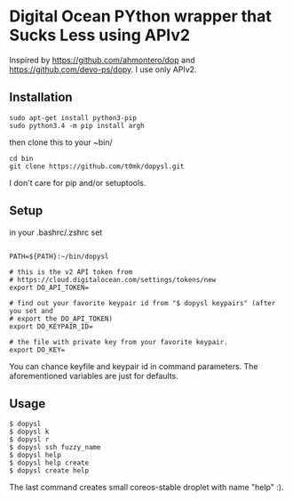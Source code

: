 # Digital Ocean PYthon wrapper that Sucks Less using APIv2

Inspired by https://github.com/ahmontero/dop and https://github.com/devo-ps/dopy. I use only APIv2.

## Installation

```
sudo apt-get install python3-pip
sudo python3.4 -m pip install argh
```

then clone this to your ~bin/

```
cd bin
git clone https://github.com/t0mk/dopysl.git
```

I don't care for pip and/or setuptools.

## Setup

in your .bashrc/.zshrc set

```

PATH=${PATH}:~/bin/dopysl

# this is the v2 API token from 
# https://cloud.digitalocean.com/settings/tokens/new
export DO_API_TOKEN=

# find out your favorite keypair id from "$ dopysl keypairs" (after you set and
# export the DO_API_TOKEN)
export DO_KEYPAIR_ID=

# the file with private key from your favorite keypair.
export DO_KEY=
```
You can chance keyfile and keypair id in command parameters. The aforementioned variables are just for defaults.


## Usage

```
$ dopysl
$ dopysl k
$ dopysl r
$ dopysl ssh fuzzy_name
$ dopysl help
$ dopysl help create
$ dopysl create help
```

The last command creates small coreos-stable droplet with name "help" :).
